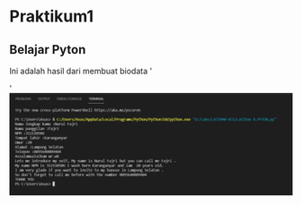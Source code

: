 # Praktikum1

## Belajar Pyton
Ini adalah hasil dari membuat biodata '<p>'
![Gambar1](screenshot2/ssb1.png)